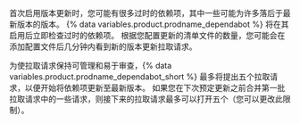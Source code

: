 首次启用版本更新时，您可能有很多过时的依赖项，其中一些可能为许多落后于最新版本的版本。 {% data variables.product.prodname_dependabot %} 将在其启用后立即检查过时的依赖项。 根据您配置更新的清单文件的数量，您可能会在添加配置文件后几分钟内看到新的版本更新拉取请求。

为使拉取请求保持可管理和易于审查，{% data variables.product.prodname_dependabot_short %} 最多将提出五个拉取请求，以便开始将依赖项更新至最新版本。 如果您在下次预定更新之前合并第一批拉取请求中的一些请求，则接下来的拉取请求最多可以打开五个（您可以更改此限制）。

